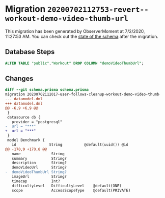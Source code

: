 # Migration `20200702112753-revert--workout-demo-video-thumb-url`

This migration has been generated by ObserverMoment at 7/2/2020, 11:27:53 AM.
You can check out the [state of the schema](./schema.prisma) after the migration.

## Database Steps

```sql
ALTER TABLE "public"."Workout" DROP COLUMN "demoVideoThumbUrl";
```

## Changes

```diff
diff --git schema.prisma schema.prisma
migration 20200702112017-user-follows-cleanup-workout-demo-video-thumb-url..20200702112753-revert--workout-demo-video-thumb-url
--- datamodel.dml
+++ datamodel.dml
@@ -6,9 +6,9 @@
 }
 datasource db {
   provider = "postgresql"
-  url = "***"
+  url = "***"
 }
 model Benchmark {
   id               String          @default(uuid()) @id
@@ -170,9 +170,8 @@
   name              String
   summary           String?
   description       String?
   demoVideoUrl      String?
-  demoVideoThumbUrl String?
   imageUrl          String?
   timecap           Int?
   difficultyLevel   DifficultyLevel    @default(ONE)
   scope             AccessScopeType    @default(PRIVATE)
```


